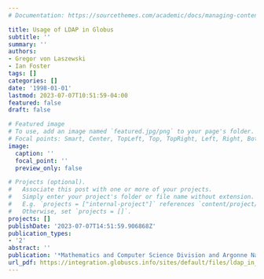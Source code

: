 ```yaml
---
# Documentation: https://sourcethemes.com/academic/docs/managing-content/

title: Usage of LDAP in Globus
subtitle: ''
summary: ''
authors:
- Gregor von Laszewski
- Ian Foster
tags: []
categories: []
date: '1998-01-01'
lastmod: 2023-07-07T10:51:59-04:00
featured: false
draft: false

# Featured image
# To use, add an image named `featured.jpg/png` to your page's folder.
# Focal points: Smart, Center, TopLeft, Top, TopRight, Left, Right, BottomLeft, Bottom, BottomRight.
image:
  caption: ''
  focal_point: ''
  preview_only: false

# Projects (optional).
#   Associate this post with one or more of your projects.
#   Simply enter your project's folder or file name without extension.
#   E.g. `projects = ["internal-project"]` references `content/project/deep-learning/index.md`.
#   Otherwise, set `projects = []`.
projects: []
publishDate: '2023-07-07T14:51:59.906868Z'
publication_types:
- '2'
abstract: ''
publication: '*Mathematics and Computer Science Division and Argonne National Laboratory*'
url_pdf: https://integration.globuscs.info/sites/default/files/ldap_in_globus.pdf
---
```

